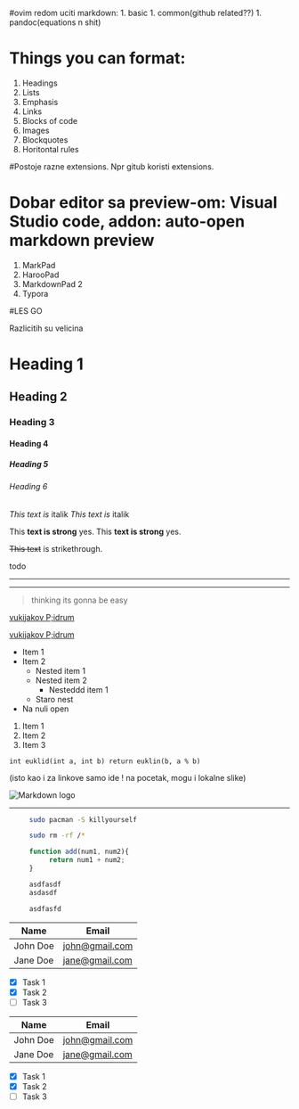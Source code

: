 #ovim redom uciti markdown:
     1.   basic
     1.   common(github related??)
     1.   pandoc(equations n shit)

# Things you can format:
1. Headings
1. Lists
1. Emphasis
1. Links
1. Blocks of code
1. Images
1. Blockquotes
1. Horitontal rules

#Postoje razne extensions. Npr gitub koristi extensions.

# Dobar editor sa preview-om: Visual Studio code, addon: auto-open markdown preview
1. MarkPad
1. HarooPad
1. MarkdownPad 2
1. Typora

#LES GO

<!-- Headings -->
Razlicitih su velicina
# Heading 1
## Heading 2
### Heading 3
#### Heading 4
##### Heading 5
###### Heading 6

<!--Italics -->
*This text is* italik
_This text is_ italik



<!--Bold-->
This **text is strong** yes.
This __text is strong__ yes.



<!-- Strikethrough -->
~~This text~~ is strikethrough.




<!-- Horizontal rule -->
todo

---
***


<!-- Blockquotes -->
> thinking its gonna be easy



<!-- Links -->
[vukijakov P;idrum](https://www.vucjipodrum.com/)

[vukijakov P;idrum](https://www.vucjipodrum.com/ "On hover ime")


<!-- Unordered lists-->
* Item 1
* Item 2
     * Nested item 1
     * Nested item 2
          * Nesteddd item 1
     * Staro nest
* Na nuli open



<!-- Ordered list -->
1. Item 1
1. Item 2
1. Item 3


<!-- Inline code blocks -->
`int euklid(int a, int b) return euklin(b, a % b)`


<!-- Images --> (isto kao i za linkove samo ide ! na pocetak, mogu i lokalne slike)
![Markdown logo](https://markdown-here.com/img/icon256.png)

---------------------------------------------

<!-- Github Markdown -->

<!-- Code blocks -->

```bash
     sudo pacman -S killyourself

     sudo rm -rf /*
```

```javascript
     function add(num1, num2){
          return num1 + num2;
     }

     asdfasdf
     asdasdf

     asdfasfd
```

<!-- Tables -->
| Name     | Email          |
| -------- | -------------- |
| John Doe | john@gmail.com |
| Jane Doe | jane@gmail.com |

<!-- Task List -->
* [x] Task 1
* [x] Task 2
* [ ] Task 3
<!-- Tables -->
| Name     | Email          |
| -------- | -------------- |
| John Doe | john@gmail.com |
| Jane Doe | jane@gmail.com |

<!-- Task List -->
* [x] Task 1
* [x] Task 2
* [ ] Task 3
